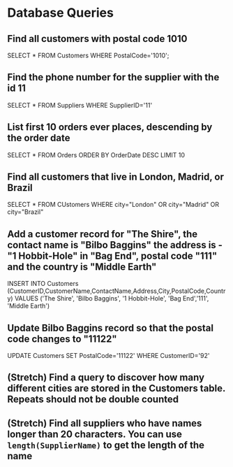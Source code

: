 # Database Queries

## Find all customers with postal code 1010

SELECT *
FROM Customers
WHERE PostalCode='1010';


## Find the phone number for the supplier with the id 11

SELECT *
FROM Suppliers
WHERE SupplierID='11'

## List first 10 orders ever places, descending by the order date

SELECT *
FROM Orders
ORDER BY OrderDate DESC
LIMIT 10

## Find all customers that live in London, Madrid, or Brazil

SELECT *
FROM CUstomers
WHERE city="London"
OR city="Madrid"
OR city="Brazil"

## Add a customer record for "The Shire", the contact name is "Bilbo Baggins" the address is -"1 Hobbit-Hole" in "Bag End", postal code "111" and the country is "Middle Earth"

INSERT INTO Customers (CustomerID,CustomerName,ContactName,Address,City,PostalCode,Country) VALUES ('The Shire', 'Bilbo Baggins', '1 Hobbit-Hole', 'Bag End','111', 'Middle Earth')

## Update Bilbo Baggins record so that the postal code changes to "11122"

UPDATE Customers SET PostalCode='11122' WHERE CustomerID='92'

## (Stretch) Find a query to discover how many different cities are stored in the Customers table. Repeats should not be double counted



## (Stretch) Find all suppliers who have names longer than 20 characters. You can use `length(SupplierName)` to get the length of the name
